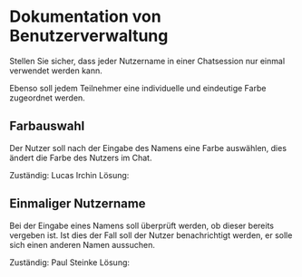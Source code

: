 # Dokumentation von Benutzerverwaltung

Stellen Sie sicher, dass jeder Nutzername in einer Chatsession nur einmal verwendet werden
kann.

Ebenso soll jedem Teilnehmer eine individuelle und eindeutige Farbe zugeordnet
werden.

## Farbauswahl

Der Nutzer soll nach der Eingabe des Namens eine Farbe auswählen, dies ändert die Farbe des Nutzers im Chat.

Zuständig: Lucas Irchin
Lösung:

## Einmaliger Nutzername

Bei der Eingabe eines Namens soll überprüft werden, ob dieser bereits vergeben ist. Ist dies der Fall soll der Nutzer benachrichtigt werden, er solle sich einen anderen Namen aussuchen.

Zuständig: Paul Steinke
Lösung:
